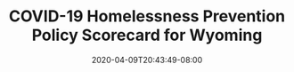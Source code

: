 ---
title: "COVID-19 Homelessness Prevention Policy Scorecard for Wyoming"
date: 2020-04-09T20:43:49-08:00
layout: single
type: covid-policy-rankings
state_abbrev: wy # use state abbreviation.
state_title: Wyoming
photoCredit:
hasSubnav: true
socialDescription: COVID-19 Homelessness Prevention Policy Scorecard for Wyoming
description: See how Wyoming ranks in our nationwide scorecard of homelessness prevention policies in response to COVID-19.
url: /covid-policy-rankings/wy
aliases:
    - /covid-policy-rankings/wy
    - /covid-policy-rankings/wyoming
    - /es/covid-policy-rankings/wy
    - /es/covid-policy-rankings/wyoming
---